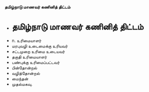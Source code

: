 **தமிழ்நாடு மாணவர் கணினித் திட்டம்**
- # தமிழ்நாடு மாணவர் கணினித் திட்டம்
- n. உரிமையாளர்
- மரபுவழி உடைமைக்கு உரியவர்
- சட்டமுறை உரிமை உடையவர்
- தகுதி உரிமையாளர்
- பண்புக்கு உரிமைப்பட்டவர்
- பின்தோன்றல்
- வழித்தோன்றல்
- மைந்தன்
- முதல்மகவு.

